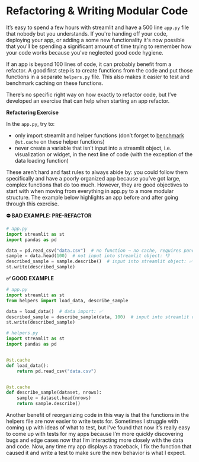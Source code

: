 # Refactoring & Writing Modular Code

It’s easy to spend a few hours with streamlit and have a 500 line `app.py` file that nobody but you understands. If you're handing off your code, deploying your app, or adding a some new functionality it's now possible that you'll be spending a significant amount of time trying to remember how your code works because you've neglected good code hygiene.

If an app is beyond 100 lines of code, it can probably benefit from a refactor. A good first step is to create functions from the code and put those functions in a separate `helpers.py` file. This also makes it easier to test and benchmark caching on these functions.

There’s no specific right way on how exactly to refactor code, but I’ve developed an exercise that can help when starting an app refactor.

**Refactoring Exercise**

In the `app.py`, try to:
- only import streamlit and helper functions (don’t forget to [benchmark](./use-caching.md) `@st.cache` on these helper functions)
- never create a variable that isn’t input into a streamlit object, i.e. visualization or widget, in the next line of code (with the exception of the data loading function)

These aren’t hard and fast rules to always abide by: you could follow them specifically and have a poorly organized app because you’ve got large, complex functions that do too much. However, they are good objectives to start with when moving from everything in app.py to a more modular structure.
The example below highlights an app before and after going through this exercise.


**⛔️ BAD EXAMPLE: PRE-REFACTOR**

```python
# app.py
import streamlit as st
import pandas as pd

data = pd.read_csv("data.csv")  # no function → no cache, requires pandas import: 👎,👎
sample = data.head(100)  # not input into streamlit object: 👎
described_sample = sample.describe()  # input into streamlit object: ✅
st.write(described_sample)

```
**✅ GOOD EXAMPLE**

```python
# app.py
import streamlit as st
from helpers import load_data, describe_sample

data = load_data()  # data import: ✅
described_sample = describe_sample(data, 100)  # input into streamlit object: ✅
st.write(described_sample)

# helpers.py
import streamlit as st
import pandas as pd


@st.cache
def load_data():
    return pd.read_csv("data.csv")


@st.cache
def describe_sample(dataset, nrows):
    sample = dataset.head(nrows)
    return sample.describe()
```

Another benefit of reorganizing code in this way is that the functions in the helpers file are now easier to write tests for. Sometimes I struggle with coming up with ideas of what to test, but I’ve found that now it’s really easy to come up with tests for my apps because I’m more quickly discovering bugs and edge cases now that I’m interacting more closely with the data and code. Now, any time my app displays a traceback, I fix the function that caused it and write a test to make sure the new behavior is what I expect.